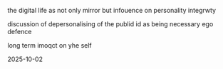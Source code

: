 the digital life as not only mirror but infouence on personality integrwty 


discussion of depersonalising of the publid id as being necessary ego defence


long term imoqct on yhe self 

2025-10-02
